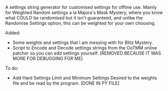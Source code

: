 A settings string generator for customised settings for offline use. Mainly for Weighted Random settings a la Majora's Mask Mystery, where you know what COULD be randomised but it isn't guaranteed, and unlike the Randomise Settings option, this can be weighted for your own choosing.

Added:
- Some weights and settings that I am messing with for Blitz Mystery.
- Script to Encode and Decode settings strings from the OoTMM online patcher so you can add settings yourself. [REMOVED BECAUSE IT WAS MORE FOR DEBUGGING FOR ME]

To do:
- Add Hard Settings Limit and Minimum Settings Desired to the weights file and be read by the program. [DONE IN PY FILE]

